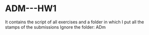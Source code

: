 # ADM---HW1
It contains the script of all exercises and a folder in which I put all the stamps of the submissions
Ignore the folder: ADm
